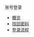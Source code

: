 <div class="sidebar_title"> 账号登录</div>

* [概览](/login/README)
* [找回密码](/login/find_password)
* [登录流程](/login/login_flow)
      